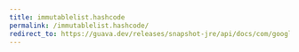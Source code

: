 ```yaml
---
title: immutablelist.hashcode
permalink: /immutablelist.hashcode/
redirect_to: https://guava.dev/releases/snapshot-jre/api/docs/com/google/common/collect/ImmutableList.html#hashCode--
---
```

